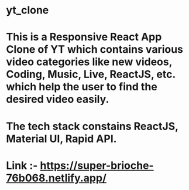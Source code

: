 # yt_clone
# This is a Responsive React App Clone of YT which contains various video categories like new videos, Coding, Music, Live, ReactJS, etc. which help the user to find the desired video easily.
# The tech stack constains ReactJS, Material UI, Rapid API.
# Link :- https://super-brioche-76b068.netlify.app/
